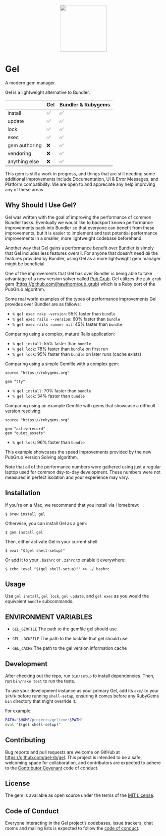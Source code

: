 <p align="center"><a href="https://gel.dev"><img src="https://gel.dev/images/gel.svg" width="150" /></a></p>

# Gel

A modern gem manager.

Gel is a lightweight alternative to Bundler.

|         |         Gel        | Bundler & Rubygems |
|---------|--------------------|--------------------|
| install | :white_check_mark: | :white_check_mark: |
| update  | :white_check_mark: | :white_check_mark: |
| lock    | :white_check_mark: | :white_check_mark: |
| exec    | :white_check_mark: | :white_check_mark: |
| gem authoring | :x: | :white_check_mark: |
| vendoring     | :x: | :white_check_mark: |
| anything else | :x: | :white_check_mark: |

This gem is still a work in progress, and things that are still needing some additional improvements include Documentation, UI & Error Messages, and Platform compatibility. We are open to and appreciate any help improving any of these areas.

## Why Should I Use Gel?

Gel was written with the goal of improving the performance of common Bundler tasks. Eventually we would like to backport known performance improvements back into Bundler so that everyone can benefit from these improvements, but it is easier to implement and test potential performance improvements in a smaller, more lightweight codebase beforehand.

Another way that Gel gains a performance benefit over Bundler is simply that Gel includes less features overall. For anyone that doesn't need _all_ the features provided by Bundler, using Gel as a more lightweight gem manager might be beneficial.

One of the improvements that Gel has over Bundler is being able to take advantage of a new version solver called [Pub Grub](https://medium.com/@nex3/pubgrub-2fb6470504f). Gel utilizes the `pub_grub` gem (https://github.com/jhawthorn/pub_grub) which is a Ruby port of the PubGrub algorithm.

Some real world examples of the types of performance improvements Gel provides over Bundler are as follows:

* `% gel exec rake -version`: 55% faster than `bundle`
* `% gel exec rails --version`: 60% faster than `bundle`
* `% gel exec rails runner nil`: 45% faster than `bundle`

Comparing using a complex, mature Rails application:

* `% gel install`: 55% faster than `bundle`
* `% gel lock`: 78% faster than `bundle` on first run
* `% gel lock`: 95% faster than `bundle` on later runs (cache exists)


Comparing using a simple Gemfile with a complex gem:

```
source "https://rubygems.org"

gem "tty"
```

* `% gel install`: 70% faster than `bundle`
* `% gel lock`: 34% faster than `bundle`

Comparing using an example Gemfile with gems that showcase a difficult version resolving:

```
source "https://rubygems.org"

gem "activerecord"
gem "quiet_assets"
```

* `% gel lock`: 96% faster than `bundle`

This example showcases the speed improvements provided by the new PubGrub Version Solving algorithm.

Note that all of the performance numbers were gathered using just a regular laptop used for common day-to-day development. These numbers were not measured in perfect isolation and your experience may vary.

## Installation

If you're on a Mac, we recommend that you install via Homebrew:

    $ brew install gel

Otherwise, you can install Gel as a gem:

    $ gem install gel

Then, either activate Gel in your current shell:

    $ eval "$(gel shell-setup)"

Or add it to your `.bashrc` or `.zshrc` to enable it everywhere:

    $ echo 'eval "$(gel shell-setup)"' >> ~/.bashrc

## Usage

Use `gel install`, `gel lock`, `gel update`, and `gel exec` as you would the equivalent `bundle` subcommands.

## ENVIRONMENT VARIABLES

* `GEL_GEMFILE`
  The path to the gemfile gel should use

* `GEL_LOCKFILE`
  The path to the lockfile that gel should use

* `GEL_CACHE`
  The path to the gel version information cache

## Development

After checking out the repo, run `bin/setup` to install dependencies. Then, run `bin/rake test` to run the tests.

To use your development instance as your primary Gel, add its `exe/` to your `$PATH` before running `shell-setup`, ensuring it comes before any RubyGems `bin` directory that might override it.

For example:

```sh
PATH="$HOME/projects/gel/exe:$PATH"
eval "$(gel shell-setup)"
```

## Contributing

Bug reports and pull requests are welcome on GitHub at https://github.com/gel-rb/gel. This project is intended to be a safe, welcoming space for collaboration, and contributors are expected to adhere to the [Contributor Covenant](http://contributor-covenant.org) code of conduct.

## License

The gem is available as open source under the terms of the [MIT License](https://opensource.org/licenses/MIT).

## Code of Conduct

Everyone interacting in the Gel project’s codebases, issue trackers, chat rooms and mailing lists is expected to follow the [code of conduct](https://github.com/gel-rb/gel/blob/master/CODE_OF_CONDUCT.md).
